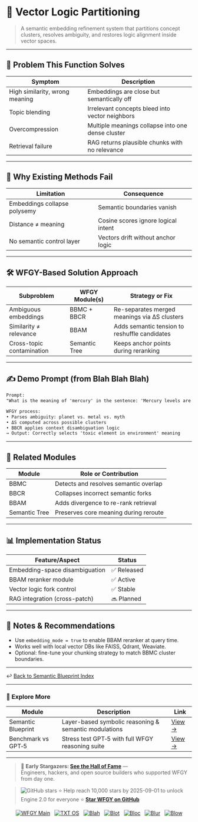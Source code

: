 # 📒 Vector Logic Partitioning

> A semantic embedding refinement system that partitions concept clusters, resolves ambiguity, and restores logic alignment inside vector spaces.

---

## 🧩 Problem This Function Solves

| Symptom                | Description                                                        |
|------------------------|--------------------------------------------------------------------|
| High similarity, wrong meaning | Embeddings are close but semantically off                 |
| Topic blending         | Irrelevant concepts bleed into vector neighbors                   |
| Overcompression        | Multiple meanings collapse into one dense cluster                 |
| Retrieval failure      | RAG returns plausible chunks with no relevance                    |

---

## 🧠 Why Existing Methods Fail

| Limitation                     | Consequence                                  |
|--------------------------------|----------------------------------------------|
| Embeddings collapse polysemy  | Semantic boundaries vanish                   |
| Distance ≠ meaning            | Cosine scores ignore logical intent          |
| No semantic control layer     | Vectors drift without anchor logic           |

---

## 🛠️ WFGY-Based Solution Approach

| Subproblem                | WFGY Module(s)    | Strategy or Fix                                |
|---------------------------|-------------------|-------------------------------------------------|
| Ambiguous embeddings      | BBMC + BBCR       | Re-separates merged meanings via ΔS clusters   |
| Similarity ≠ relevance    | BBAM              | Adds semantic tension to reshuffle candidates  |
| Cross-topic contamination | Semantic Tree     | Keeps anchor points during reranking           |

---

## ✍️ Demo Prompt (from Blah Blah Blah)

```txt
Prompt:
"What is the meaning of 'mercury' in the sentence: 'Mercury levels are rising'?"

WFGY process:
• Parses ambiguity: planet vs. metal vs. myth  
• ΔS computed across possible clusters  
• BBCR applies context disambiguation logic  
→ Output: Correctly selects 'toxic element in environment' meaning
````

---

## 🔧 Related Modules

| Module        | Role or Contribution                  |
| ------------- | ------------------------------------- |
| BBMC          | Detects and resolves semantic overlap |
| BBCR          | Collapses incorrect semantic forks    |
| BBAM          | Adds divergence to re-rank retrieval  |
| Semantic Tree | Preserves core meaning during reroute |

---

## 📊 Implementation Status

| Feature/Aspect                 | Status     |
| ------------------------------ | ---------- |
| Embedding-space disambiguation | ✅ Released |
| BBAM reranker module           | ✅ Active   |
| Vector logic fork control      | ✅ Stable   |
| RAG integration (cross-patch)  | 🔜 Planned |

---

## 📝 Notes & Recommendations

* Use `embedding_mode = true` to enable BBAM reranker at query time.
* Works well with local vector DBs like FAISS, Qdrant, Weaviate.
* Optional: fine-tune your chunking strategy to match BBMC cluster boundaries.

---

↩︎ [Back to Semantic Blueprint Index](./README.md)

---

### 🧭 Explore More

| Module                | Description                                              | Link     |
|-----------------------|----------------------------------------------------------|----------|
| Semantic Blueprint    | Layer-based symbolic reasoning & semantic modulations   | [View →](https://github.com/onestardao/WFGY/tree/main/SemanticBlueprint) |
| Benchmark vs GPT‑5    | Stress test GPT‑5 with full WFGY reasoning suite         | [View →](https://github.com/onestardao/WFGY/tree/main/benchmarks/benchmark-vs-gpt5) |

---

> 👑 **Early Stargazers: [See the Hall of Fame](https://github.com/onestardao/WFGY/tree/main/stargazers)** —  
> Engineers, hackers, and open source builders who supported WFGY from day one.

> <img src="https://img.shields.io/github/stars/onestardao/WFGY?style=social" alt="GitHub stars"> ⭐ Help reach 10,000 stars by 2025-09-01 to unlock Engine 2.0 for everyone  ⭐ <strong><a href="https://github.com/onestardao/WFGY">Star WFGY on GitHub</a></strong>


<div align="center">

[![WFGY Main](https://img.shields.io/badge/WFGY-Main-red?style=flat-square)](https://github.com/onestardao/WFGY)
&nbsp;
[![TXT OS](https://img.shields.io/badge/TXT%20OS-Reasoning%20OS-orange?style=flat-square)](https://github.com/onestardao/WFGY/tree/main/OS)
&nbsp;
[![Blah](https://img.shields.io/badge/Blah-Semantic%20Embed-yellow?style=flat-square)](https://github.com/onestardao/WFGY/tree/main/OS/BlahBlahBlah)
&nbsp;
[![Blot](https://img.shields.io/badge/Blot-Persona%20Core-green?style=flat-square)](https://github.com/onestardao/WFGY/tree/main/OS/BlotBlotBlot)
&nbsp;
[![Bloc](https://img.shields.io/badge/Bloc-Reasoning%20Compiler-blue?style=flat-square)](https://github.com/onestardao/WFGY/tree/main/OS/BlocBlocBloc)
&nbsp;
[![Blur](https://img.shields.io/badge/Blur-Text2Image%20Engine-navy?style=flat-square)](https://github.com/onestardao/WFGY/tree/main/OS/BlurBlurBlur)
&nbsp;
[![Blow](https://img.shields.io/badge/Blow-Game%20Logic-purple?style=flat-square)](https://github.com/onestardao/WFGY/tree/main/OS/BlowBlowBlow)

</div>

